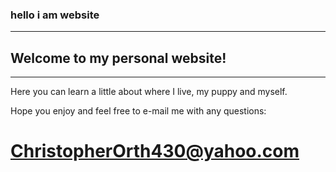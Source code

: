 ### hello i am website
------------------------------------------------------------
## Welcome to my personal website!
------------------------------------------------------------

Here you can learn a little about where I live, my puppy and myself.

Hope you enjoy and feel free to e-mail me with any questions: 


 ChristopherOrth430@yahoo.com 
===============